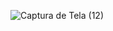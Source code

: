 ![Captura de Tela (12)](https://github.com/user-attachments/assets/fb2b2e36-8422-438b-b7c2-2a36c2fdc0f5)
